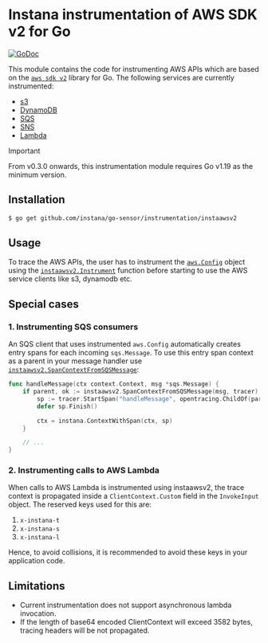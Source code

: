 # Instana instrumentation of AWS SDK v2 for Go

[![GoDoc](https://img.shields.io/static/v1?label=godoc&message=reference&color=blue)][godoc]

This module contains the code for instrumenting AWS APIs which are based on the [`aws sdk v2`][aws-sdk-go-v2-github] library for Go. The following services are currently instrumented:

* [s3](https://pkg.go.dev/github.com/aws/aws-sdk-go-v2/service/s3)
* [DynamoDB](https://pkg.go.dev/github.com/aws/aws-sdk-go-v2/service/dynamodb)
* [SQS](https://pkg.go.dev/github.com/aws/aws-sdk-go-v2/service/sqs)
* [SNS](https://pkg.go.dev/github.com/aws/aws-sdk-go-v2/service/sns)
* [Lambda](https://pkg.go.dev/github.com/aws/aws-sdk-go-v2/service/lambda)

> [!IMPORTANT]
> From v0.3.0 onwards, this instrumentation module requires Go v1.19 as the minimum version.


## Installation

```bash
$ go get github.com/instana/go-sensor/instrumentation/instaawsv2
```

## Usage
To trace the AWS APIs, the user has to instrument the [`aws.Config`][aws-config] object using the [`instaawsv2.Instrument`][Instrument] function before starting to use the AWS service clients like s3, dynamodb etc.

## Special cases

### 1. Instrumenting SQS consumers
An SQS client that uses instrumented `aws.Config` automatically creates entry spans for each incoming
`sqs.Message`. To use this entry span context as a parent in your message handler use
[`instaawsv2.SpanContextFromSQSMessage`][SpanContextFromSQSMessage]:

```go
func handleMessage(ctx context.Context, msg *sqs.Message) {
	if parent, ok := instaawsv2.SpanContextFromSQSMessage(msg, tracer); ok {
		sp := tracer.StartSpan("handleMessage", opentracing.ChildOf(parent))
		defer sp.Finish()

		ctx = instana.ContextWithSpan(ctx, sp)
    }

    // ...
}
```

### 2. Instrumenting calls to AWS Lambda
When calls to AWS Lambda is instrumented using instaawsv2, the trace context is propagated inside a `ClientContext.Custom` field in the `InvokeInput` object. The reserved keys used for this are: 
1. `x-instana-t`
2. `x-instana-s`
3. `x-instana-l`

Hence, to avoid collisions, it is recommended to avoid these keys in your application code. 

## Limitations
- Current instrumentation does not support asynchronous lambda invocation.
- If the length of base64 encoded ClientContext will exceed 3582 bytes, tracing headers will be not propagated.


[godoc]: https://pkg.go.dev/github.com/instana/go-sensor/instrumentation/instaawsv2
[Instrument]: https://pkg.go.dev/github.com/instana/go-sensor/instrumentation/instaawsv2?tab=doc#Instrument
[SpanContextFromSQSMessage]: https://pkg.go.dev/github.com/instana/go-sensor/instrumentation/instaawsv2?tab=doc#SpanContextFromSQSMessage
[aws-sdk-go-v2-github]: https://github.com/aws/aws-sdk-go-v2
[aws-config]: https://pkg.go.dev/github.com/aws/aws-sdk-go-v2/config#Config

<!---
Mandatory comment section for CI/CD !!
target-pkg-url: github.com/aws/aws-sdk-go-v2
current-version: v1.23.1
--->
